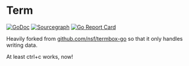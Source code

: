 # Term

[![GoDoc](https://godoc.org/github.com/zeebo/term?status.svg)](https://godoc.org/github.com/zeebo/term)
[![Sourcegraph](https://sourcegraph.com/github.com/zeebo/term/-/badge.svg)](https://sourcegraph.com/github.com/zeebo/term?badge)
[![Go Report Card](https://goreportcard.com/badge/github.com/zeebo/term)](https://goreportcard.com/report/github.com/zeebo/term)

Heavily forked from [github.com/nsf/termbox-go](github.com/nsf/termbox-go) so that it only handles writing data.

At least ctrl+c works, now!
